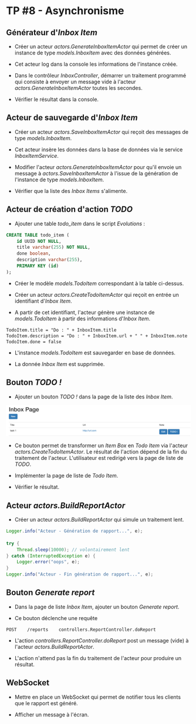 # TP #8 - Asynchronisme

## Générateur d'_Inbox Item_

* Créer un acteur _actors.GenerateInboxItemActor_ qui permet de créer un instance de type _models.InboxItem_ avec des données générées.

* Cet acteur log dans la console les informations de l'instance créée.

* Dans le contrôleur _InboxController_, démarrer un traitement programmé qui consiste à envoyer un message vide à l'acteur _actors.GenerateInboxItemActor_ toutes les secondes.

* Vérifier le résultat dans la console.

## Acteur de sauvegarde d'_Inbox Item_

* Créer un acteur _actors.SaveInboxItemActor_ qui reçoit des messages de type _models.InboxItem_.

* Cet acteur insère les données dans la base de données via le service _InboxItemService_.

* Modifier l'acteur _actors.GenerateInboxItemActor_ pour qu'il envoie un message à _actors.SaveInboxItemActor_ à l'issue de la génération de l'instance de type _models.InboxItem_.

* Vérifier que la liste des _Inbox Items_ s'alimente.


## Acteur de création d'action _TODO_

* Ajouter une table _todo_item_ dans le script _Evolutions_ :

```sql
CREATE TABLE todo_item (
    id UUID NOT NULL,
    title varchar(255) NOT NULL,
    done boolean,
    description varchar(255),
    PRIMARY KEY (id)
);
```

* Créer le modèle _models.TodoItem_ correspondant à la table ci-dessus.

* Créer un acteur _actors.CreateTodoItemActor_ qui reçoit en entrée un identifiant d'_Inbox Item_.

* A partir de cet identifiant, l'acteur génère une instance de _models.TodoItem_ à partir des informations d'_Inbox Item_.

```
TodoItem.title = "Do : " + InboxItem.title
TodoItem.description = "Do : " + InboxItem.url + " " + InboxItem.note
TodoItem.done = false
```

* L'instance _models.TodoItem_ est sauvegarder en base de données.

* La donnée _Inbox Item_ est supprimée.

## Bouton _TODO !_

* Ajouter un bouton _TODO !_ dans la page de la liste des _Inbox Item_.

![](images/tp-08-btn-todo.png)

* Ce bouton permet de transformer un _Item Box_ en _Todo Item_ via l'acteur _actors.CreateTodoItemActor_. Le résultat de l'action dépend de la fin du traitement de l'acteur. L'utilisateur est redirigé vers la page de liste de _TODO_.

* Implémenter la page de liste de _Todo Item_.

* Vérifier le résultat.

## Acteur _actors.BuildReportActor_

* Créer un acteur _actors.BuildReportActor_ qui simule un traitement lent.

```java
Logger.info("Acteur - Génération de rapport...", e);

try {
    Thread.sleep(10000); // volontairement lent
} catch (InterruptedException e) {
    Logger.error("oops", e);
}
Logger.info("Acteur - Fin génération de rapport...", e);
```

## Bouton _Generate report_

* Dans la page de liste _Inbox Item_, ajouter un bouton _Generate report_.

* Ce bouton déclenche une requête

```
POST    /reports    controllers.ReportController.doReport
``` 

* L'action _controllers.ReportController.doReport_ post un message (vide) à l'acteur _actors.BuildReportActor_.

* L'action n'attend pas la fin du traitement de l'acteur pour produire un résultat.

## WebSocket

* Mettre en place un WebSocket qui permet de notifier tous les clients que le rapport est généré.

* Afficher un message à l'écran.



